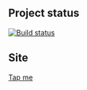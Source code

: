 ## Project status
[![Build status](https://ci.appveyor.com/api/projects/status/dpqb32uh0gqwko3p?svg=true)](https://ci.appveyor.com/project/xenianick/ahj-homework-4-1-4-2)

## Site
[Tap me](https://xenianick.github.io/ahj-homework_4.1-4.2)